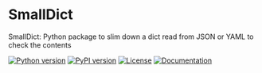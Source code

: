 # SmallDict

SmallDict: Python package to slim down a dict read from JSON or YAML to check the contents

[![Python version](https://img.shields.io/badge/python-3.6%20%7C%203.7%20%7C%203.8-blue.svg)](https://pypi.org/project/smalldict/)
[![PyPI version](https://badge.fury.io/py/smalldict.svg)](https://badge.fury.io/py/smalldict)
[![License](https://img.shields.io/badge/license-Apache%202.0-blue.svg)](https://github.com/Minyus/smalldict/blob/master/LICENSEj)
[![Documentation](https://readthedocs.org/projects/smalldict/badge/?version=latest)](https://smalldict.readthedocs.io/)



